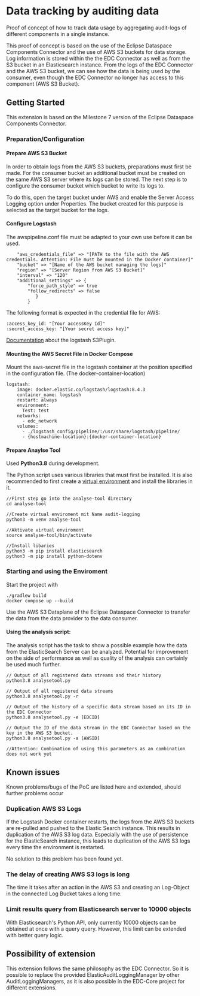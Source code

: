 # Data tracking by auditing data #

Proof of concept of how to track data usage by aggregating audit-logs of different components in a single instance.

This proof of concept is based on the use of the Eclipse Dataspace Components Connector and the use of AWS S3 buckets for data storage. Log information is stored within the the EDC Connector as well as from the S3 bucket in an Elasticsearch instance. From the logs of the EDC Connector and the AWS S3 bucket, we can see how the data is being used by the consumer, even though the EDC Connector no longer has access to this component (AWS S3 Bucket).

## Getting Started ## 

This extension is based on the Milestone 7 version of the Eclipse Dataspace Components Connector.

### Preparation/Configuration ###

#### Prepare AWS S3 Bucket ####

In order to obtain logs from the AWS S3 buckets, preparations must first be made. For the consumer bucket an additional bucket must be created on the same AWS S3 server where its logs can be stored.
The next step is to configure the consumer bucket which bucket to write its logs to.

To do this, open the target bucket under AWS and enable the Server Access Logging option under Properties. The bucket created for this purpose is selected as the target bucket for the logs.

#### Configure Logstash ####

The awspipeline.conf file must be adapted to your own use before it can be used.

```
    "aws_credentials_file" => "[PATH to the file with the AWS credentials. Attention: File must be mounted in the Docker container]"
    "bucket" => "[Name of the AWS bucket managing the logs]"
    "region" => "[Server Region from AWS S3 Bucket]"
    "interval" => "120"
    "additional_settings" => {
        "force_path_style" => true
        "follow_redirects" => false
           }
        }
```


The following format is expected in the credential file for AWS:

```
:access_key_id: "[Your accessKey Id]"
:secret_access_key: "[Your secret access key]"
```

[Documentation](https://www.elastic.co/guide/en/logstash/current/plugins-inputs-s3.html) about the logstash S3Plugin.

#### Mounting the AWS Secret File in Docker Compose ####

Mount the aws-secret file in the logstash container at the position specified in the configuration file. (The docker-container-location)

```
logstash:
    image: docker.elastic.co/logstash/logstash:8.4.3
    container_name: logstash
    restart: always
    environment:
      Test: test
    networks:
      - edc_network
    volumes:
      - ./logstash_config/pipeline/:/usr/share/logstash/pipeline/
      - {hostmachine-location}:{docker-container-location}
```



#### Prepare Anaylse Tool ####

Used **Python3.8** during development.

The Python script uses various libraries that must first be installed. It is also recommended to first create a [virtual environment](https://docs.python.org/3.8/tutorial/venv.html) and install the libraries in it.

```
//First step go into the analyse-tool directory
cd analyse-tool

//Create virtual enviroment mit Name audit-logging
python3 -m venv analyse-tool

//Aktivate virtual enviroment
source analyse-tool/bin/activate

//Install libaries
python3 -m pip install elasticsearch
python3 -m pip install python-dotenv
```

### Starting and using the Enviroment ###

Start the project with

```
./gradlew build
docker compose up --build
```

Use the AWS S3 Dataplane of the Eclipse Dataspace Connector to transfer the data from the data provider to the data consumer.

#### Using the analysis script: ####

The analysis script has the task to show a possible example how the data from the ElasticSearch Server can be analyzed. Potential for improvement on the side of performance as well as quality of the analysis can certainly be used much further.


```
// Output of all registered data streams and their history
python3.8 analysetool.py

// Output of all registered data streams
python3.8 analysetool.py -r

// Output of the history of a specific data stream based on its ID in the EDC Connector
python3.8 analysetool.py -e [EDCID]

// Output the ID of the data stream in the EDC Connector based on the key in the AWS S3 bucket.
python3.8 analysetool.py -a [AWSID]

//Attention: Combination of using this parameters as an combination does not work yet

```

## Known issues ##

Known problems/bugs of the PoC are listed here and extended, should further problems occur

### Duplication AWS S3 Logs ###

If the Logstash Docker container restarts, the logs from the AWS S3 buckets are re-pulled and pushed to the Elastic Search instance. This results in duplication of the AWS S3 log data. Especially with the use of persistence for the ElasticSearch instance, this leads to duplication of the AWS S3 logs every time the environment is restarted.

No solution to this problem has been found yet.

### The delay of creating AWS S3 logs is long ###

The time it takes after an action in the AWS S3 and creating an Log-Object in the connected Log Bucket takes a long time.

### Limit results query from Elasticsearch server to 10000 objects ###

With Elasticsearch's Python API, only currently 10000 objects can be obtained at once with a query query. However, this limit can be extended with better query logic.

## Possibility of extension

This extension follows the same philosophy as the EDC Connector. So it is possible to replace the provided ElasticAuditLoggingManager by other AuditLoggingManagers, as it is also possible in the EDC-Core project for different extensions.
